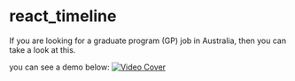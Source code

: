 # react_timeline
If you are looking for a graduate program (GP) job in Australia, then you can take a look at this.

you can see a demo below:
[![Video Cover](http://img.youtube.com/vi/I7mnFkL-JGo/0.jpg)](https://youtu.be/I7mnFkL-JGo)
